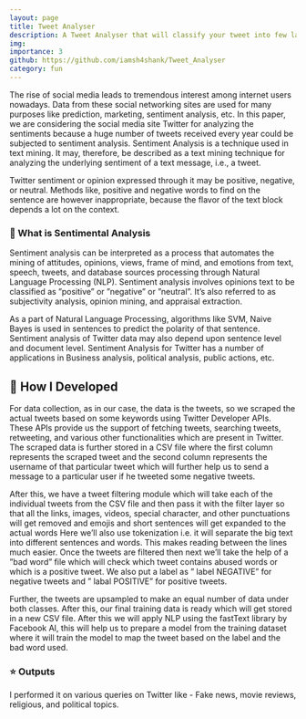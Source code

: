 ```yaml
---
layout: page
title: Tweet Analyser
description: A Tweet Analyser that will classify your tweet into few labels such as abusive, non-abusive, hate, and humour. It fetches the tweet on particular query using Twitter API and after filtering analyses the tweet.
img: 
importance: 3
github: https://github.com/iamsh4shank/Tweet_Analyser
category: fun
---
```


The rise of social media leads to tremendous interest among internet users nowadays. Data from these social networking sites are used for many purposes like prediction, marketing, sentiment analysis, etc. In this paper, we are considering the social media site Twitter for analyzing the sentiments because a huge number of tweets received every year could be subjected to sentiment analysis. Sentiment Analysis is a technique used in text mining. It may, therefore, be described as a text mining technique for analyzing the underlying sentiment of a text message, i.e., a tweet. 

Twitter sentiment or opinion expressed through it may be positive, negative, or neutral. Methods like, positive and negative words to find on the sentence are however inappropriate, because the flavor of the text block depends a lot on the context.

### :brain:  What is Sentimental Analysis
Sentiment analysis can be interpreted as a process that automates the mining of attitudes, opinions, views, frame of mind, and emotions from text, speech, tweets, and database sources processing through Natural Language Processing (NLP). Sentiment analysis involves opinions text to be classified as ”positive” or ”negative” or ”neutral”. It’s also referred to as subjectivity analysis, opinion mining, and appraisal extraction. 

As a part of Natural Language Processing, algorithms like SVM, Naive Bayes is used in sentences to predict the polarity of that sentence. Sentiment analysis of Twitter data may also depend upon sentence level and document level. Sentiment Analysis for Twitter has a number of applications in Business analysis, political analysis, public actions, etc.

## :wrench: How I Developed
For data collection, as in our case, the data is the tweets, so we scraped the actual tweets based on some keywords using Twitter Developer APIs. These APIs provide us the support of fetching tweets, searching tweets, retweeting, and various other functionalities which are present in Twitter. The scraped data is further stored in a CSV file where the first column represents the scraped tweet and the second column represents the username of that particular tweet which will further help us to send a message to a particular user if he tweeted some negative tweets.


After this, we have a tweet filtering module which will take each of the individual tweets from the CSV file and then pass it with the filter layer so that all the links, images, videos, special character, and other punctuations will get removed and emojis and short sentences will get expanded to the actual words Here we’ll also use tokenization i.e. it will separate the big text into different sentences and words. This makes reading between the lines much easier. Once the tweets are filtered then next we’ll take the help of a ”bad word” file which will check which tweet contains abused words or which is a positive tweet. We also put a label as ” label NEGATIVE” for negative tweets and ” labal POSITIVE” for positive tweets. 

Further, the tweets are upsampled to make an equal number of data under both classes. After this, our final training data is ready which will get stored in a new CSV file. After this we will apply NLP using the fastText library by Facebook AI, this will help us to prepare a model from the training dataset where it will train the model to map the tweet based on the label and the bad word used.

### :star: Outputs
I performed it on various queries on Twitter like - Fake news, movie reviews, religious, and political topics. 